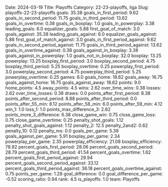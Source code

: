 Date: 2024-03-19
Title: Playoffs
Category: 22-23-playoffs, liga
Slug: playoffs-22-23-playoffs
goals: 35.38
goals_in_first_period: 9.62
goals_in_second_period: 11.75
goals_in_third_period: 13.62
goals_in_overtime: 0.38
goals_in_boxplay: 1.0
goals_in_powerplay: 3.38
leading_goals: 6.0
equalizer_goals: 5.88
first_goal_of_match: 3.0
goals_against: 35.38
leading_goals_against: 6.0
equalizer_goals_against: 5.88
first_goal_of_match_against: 3.0
goals_in_first_period_against: 9.62
goals_in_second_period_against: 11.75
goals_in_third_period_against: 13.62
goals_in_overtime_against: 0.38
goals_against_in_boxplay: 3.38
goals_against_in_powerplay: 1.0
goals_not_in_boxplay: 32.0
boxplay: 13.25
powerplay: 13.25
boxplay_first_period: 3.0
boxplay_second_period: 4.75
boxplay_third_period: 5.25
boxplay_overtime: 0.25
powerplay_first_period: 3.0
powerplay_second_period: 4.75
powerplay_third_period: 5.25
powerplay_overtime: 0.25
games: 6.0
goals_home: 18.62
goals_away: 16.75
goals_against_home: 16.75
goals_against_away: 18.62
points: 9.0
home_points: 4.5
away_points: 4.5
wins: 2.62
over_time_wins: 0.38
losses: 2.62
over_time_losses: 0.38
draws: 0.0
points_after_first_period: 8.38
points_after_second_period: 8.88
points_after_third_period: 0.0
points_after_55_min: 8.12
points_after_58_min: 6.0
points_after_59_min: 4.12
win_1: 1.0
loss_1: 1.0
points_max_difference_3: 2.62
points_more_3_difference: 6.38
close_game_win: 0.75
close_game_loss: 0.75
close_game_overtime: 0.25
penalty_shot_goals: 1.12
penalty_shot_goals_against: 1.12
penalty_2: 12.5
penalty_2and2: 0.62
penalty_10: 0.12
penalty_ms: 0.0
goals_per_game: 5.38
goals_against_per_game: 5.91
boxplay_per_game: 2.34
powerplay_per_game: 2.35
powerplay_efficiency: 21.08
boxplay_efficiency: 78.92
percent_goals_first_period: 28.06
percent_goals_second_period: 28.79
percent_goals_third_period: 41.54
percent_goals_overtime: 1.62
percent_goals_first_period_against: 29.94
percent_goals_second_period_against: 33.12
percent_goals_third_period_against: 36.18
percent_goals_overtime_against: 0.75
points_per_game: 1.28
goal_difference: 0.0
goal_difference_per_game: -0.52
scoring_ratio: 0.94
rank: 4.5
is_playoffs: 1.0
team: Playoffs
